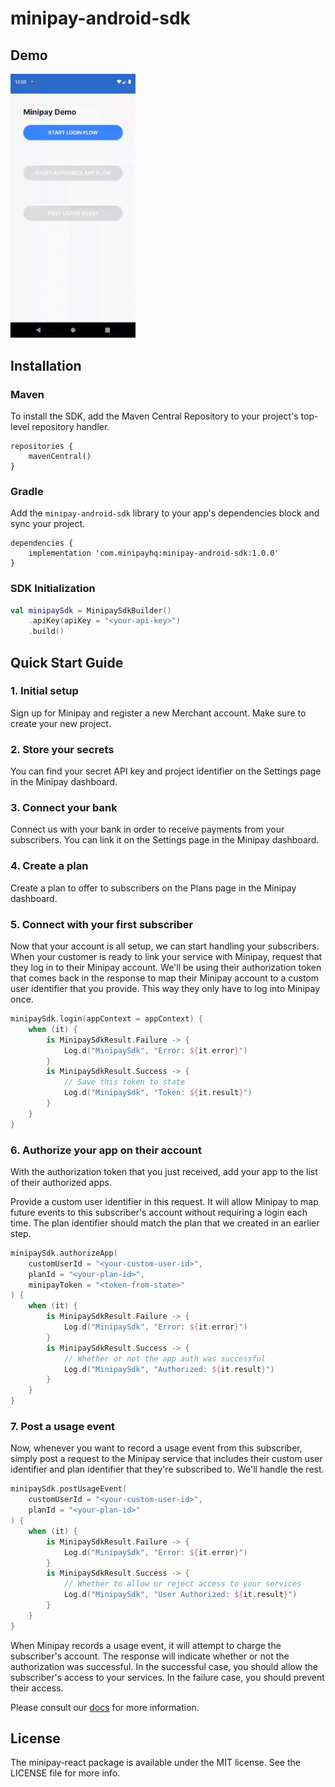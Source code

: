 # minipay-android-sdk

>

## Demo
<img src="demo.gif" width="200">

## Installation

### Maven
To install the SDK, add the Maven Central Repository to your project's top-level repository handler.

```
repositories {
    mavenCentral()
}
```

### Gradle
Add the `minipay-android-sdk` library to your app's dependencies block and sync your project.

```
dependencies {
    implementation 'com.minipayhq:minipay-android-sdk:1.0.0'
}
```

### SDK Initialization
```kotlin
val minipaySdk = MinipaySdkBuilder()
    .apiKey(apiKey = "<your-api-key>")
    .build()
```

## Quick Start Guide

### 1. Initial setup

Sign up for Minipay and register a new Merchant account. Make sure to create your new project.

### 2. Store your secrets

You can find your secret API key and project identifier on the Settings page in the Minipay dashboard.

### 3. Connect your bank

Connect us with your bank in order to receive payments from your subscribers. You can link it on the Settings page in the Minipay dashboard.

### 4. Create a plan

Create a plan to offer to subscribers on the Plans page in the Minipay dashboard.

### 5. Connect with your first subscriber

Now that your account is all setup, we can start handling your subscribers. When your customer is ready to link your service with Minipay, request that they log in to their Minipay account. We'll be using their authorization token that comes back in the response to map their Minipay account to a custom user identifier that you provide. This way they only have to log into Minipay once.

```kotlin
minipaySdk.login(appContext = appContext) {
    when (it) {
        is MinipaySdkResult.Failure -> {
            Log.d("MinipaySdk", "Error: ${it.error}")
        }
        is MinipaySdkResult.Success -> {
            // Save this token to state
            Log.d("MinipaySdk", "Token: ${it.result}")
        }
    }
}
```

### 6. Authorize your app on their account

With the authorization token that you just received, add your app to the list of their authorized apps.

Provide a custom user identifier in this request. It will allow Minipay to map future events to this subscriber's account without requiring a login each time. The plan identifier should match the plan that we created in an earlier step.

```kotlin
minipaySdk.authorizeApp(
    customUserId = "<your-custom-user-id>",
    planId = "<your-plan-id>",
    minipayToken = "<token-from-state>"
) {
    when (it) {
        is MinipaySdkResult.Failure -> {
            Log.d("MinipaySdk", "Error: ${it.error}")
        }
        is MinipaySdkResult.Success -> {
            // Whether or not the app auth was successful
            Log.d("MinipaySdk", "Authorized: ${it.result}")
        }
    }
}
```


### 7. Post a usage event

Now, whenever you want to record a usage event from this subscriber, simply post a request to the Minipay service that includes their custom user identifier and plan identifier that they're subscribed to. We'll handle the rest.

```kotlin
minipaySdk.postUsageEvent(
    customUserId = "<your-custom-user-id>",
    planId = "<your-plan-id>"
) {
    when (it) {
        is MinipaySdkResult.Failure -> {
            Log.d("MinipaySdk", "Error: ${it.error}")
        }
        is MinipaySdkResult.Success -> {
            // Whether to allow or reject access to your services
            Log.d("MinipaySdk", "User Authorized: ${it.result}")
        }
    }
}
```

When Minipay records a usage event, it will attempt to charge the subscriber's account. The response will indicate whether or not the authorization was successful. In the successful case, you should allow the subscriber's access to your services. In the failure case, you should prevent their access.

Please consult our [docs](https://minipayhq.com/docs) for more information.

## License

The minipay-react package is available under the MIT license. See the LICENSE file for more info.
